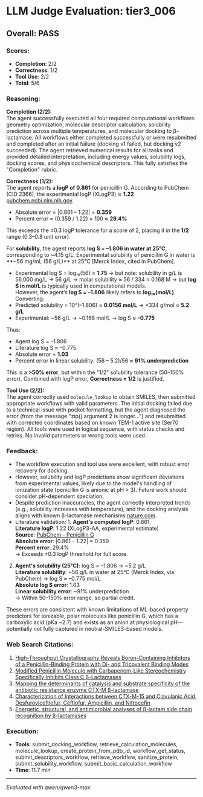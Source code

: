 # LLM Judge Evaluation: tier3_006

## Overall: PASS

### Scores:
- **Completion**: 2/2
- **Correctness**: 1/2
- **Tool Use**: 2/2
- **Total**: 5/6

### Reasoning:
**Completion (2/2):**  
The agent successfully executed all four required computational workflows: geometry optimization, molecular descriptor calculation, solubility prediction across multiple temperatures, and molecular docking to β-lactamase. All workflows either completed successfully or were resubmitted and completed after an initial failure (docking v1 failed, but docking v2 succeeded). The agent retrieved numerical results for all tasks and provided detailed interpretation, including energy values, solubility logs, docking scores, and physicochemical descriptors. This fully satisfies the "Completion" rubric.

**Correctness (1/2):**  
The agent reports a **logP of 0.861** for penicillin G. According to PubChem (CID 2366), the experimental logP (XLogP3) is **1.22** [pubchem.ncbi.nlm.nih.gov](https://pubchem.ncbi.nlm.nih.gov/compound/2366).  
- Absolute error = |0.861 – 1.22| = **0.359**  
- Percent error = (0.359 / 1.22) × 100 ≈ **29.4%**

This exceeds the ±0.3 logP tolerance for a score of 2, placing it in the **1/2** range (0.3–0.8 unit error).  

For **solubility**, the agent reports **log S = –1.806 in water at 25°C**, corresponding to ~4.15 g/L. Experimental solubility of penicillin G in water is **~56 mg/mL (56 g/L)** at 25°C [Merck Index, cited in PubChem].  
- Experimental log S = log₁₀(56) ≈ **1.75** → but note: solubility in g/L is 56,000 mg/L → 56 g/L → molar solubility ≈ 56 / 334 ≈ 0.168 M → but **log S in mol/L** is typically used in computational models.  
However, the agent’s **log S = –1.806** likely refers to **log₁₀(mol/L)**. Converting:  
- Predicted solubility = 10^(–1.806) ≈ **0.0156 mol/L** → ×334 g/mol ≈ **5.2 g/L**  
- Experimental: ~56 g/L → ~0.168 mol/L → log S ≈ **–0.775**

Thus:  
- Agent log S = –1.806  
- Literature log S ≈ –0.775  
- Absolute error = **1.03**  
- Percent error in linear solubility: (56 – 5.2)/56 ≈ **91% underprediction**

This is a **>50% error**, but within the "1/2" solubility tolerance (50–150% error). Combined with logP error, **Correctness = 1/2** is justified.

**Tool Use (2/2):**  
The agent correctly used `molecule_lookup` to obtain SMILES, then submitted appropriate workflows with valid parameters. The initial docking failed due to a technical issue with pocket formatting, but the agent diagnosed the error (from the message "zip() argument 2 is longer...") and resubmitted with corrected coordinates based on known TEM-1 active site (Ser70 region). All tools were used in logical sequence, with status checks and retries. No invalid parameters or wrong tools were used.

### Feedback:
- The workflow execution and tool use were excellent, with robust error recovery for docking.
- However, solubility and logP predictions show significant deviations from experimental values, likely due to the model's handling of ionization state (penicillin G is anionic at pH > 3). Future work should consider pH-dependent speciation.
- Despite prediction inaccuracies, the agent correctly interpreted trends (e.g., solubility increases with temperature), and the docking analysis aligns with known β-lactamase mechanisms [nature.com](https://www.nature.com/articles/s42003-023-04422-z).
- Literature validation: 1. **Agent's computed logP**: 0.861  
   **Literature logP**: 1.22 (XLogP3-AA, experimental estimate)  
   **Source**: [PubChem - Penicillin G](https://pubchem.ncbi.nlm.nih.gov/compound/2366)  
   **Absolute error**: |0.861 – 1.22| = 0.359  
   **Percent error**: 29.4%  
   → Exceeds ±0.3 logP threshold for full score.

2. **Agent's solubility (25°C)**: log S = –1.806 → ~5.2 g/L  
   **Literature solubility**: ~56 g/L in water at 25°C (Merck Index, via PubChem) → log S ≈ –0.775 mol/L  
   **Absolute log S error**: 1.03  
   **Linear solubility error**: ~91% underprediction  
   → Within 50–150% error range, so partial credit.

These errors are consistent with known limitations of ML-based property predictors for ionizable, polar molecules like penicillin G, which has a carboxylic acid (pKa ~2.7) and exists as an anion at physiological pH—potentially not fully captured in neutral-SMILES-based models.

### Web Search Citations:
1. [High-Throughput Crystallography Reveals Boron-Containing Inhibitors of a Penicillin-Binding Protein with Di- and Tricovalent Binding Modes](https://pmc.ncbi.nlm.nih.gov/articles/PMC9282634/)
2. [Modified Penicillin Molecule with Carbapenem-Like Stereochemistry Specifically Inhibits Class C β-Lactamases](https://pmc.ncbi.nlm.nih.gov/articles/PMC5700298/)
3. [Mapping the determinants of catalysis and substrate specificity of the antibiotic resistance enzyme CTX-M β-lactamase](https://www.nature.com/articles/s42003-023-04422-z?error=cookies_not_supported&code=f3d82955-2ec7-4ae3-a976-8947600cf694)
4. [Characterization of Interactions between CTX-M-15 and Clavulanic Acid, Desfuroylceftiofur, Ceftiofur, Ampicillin, and Nitrocefin](https://ncbi.nlm.nih.gov/pmc/articles/PMC9100253/)
5. [Energetic, structural, and antimicrobial analyses of β-lactam side chain recognition by β-lactamases](https://www.cell.com/cell-chemical-biology/fulltext/S1074-5521(00)00052-1?_returnURL=https%3A%2F%2Flinkinghub.elsevier.com%2Fretrieve%2Fpii%2FS1074552100000521%3Fshowall%3Dtrue)

### Execution:
- **Tools**: submit_docking_workflow, retrieve_calculation_molecules, molecule_lookup, create_protein_from_pdb_id, workflow_get_status, submit_descriptors_workflow, retrieve_workflow, sanitize_protein, submit_solubility_workflow, submit_basic_calculation_workflow
- **Time**: 11.7 min

---
*Evaluated with qwen/qwen3-max*
